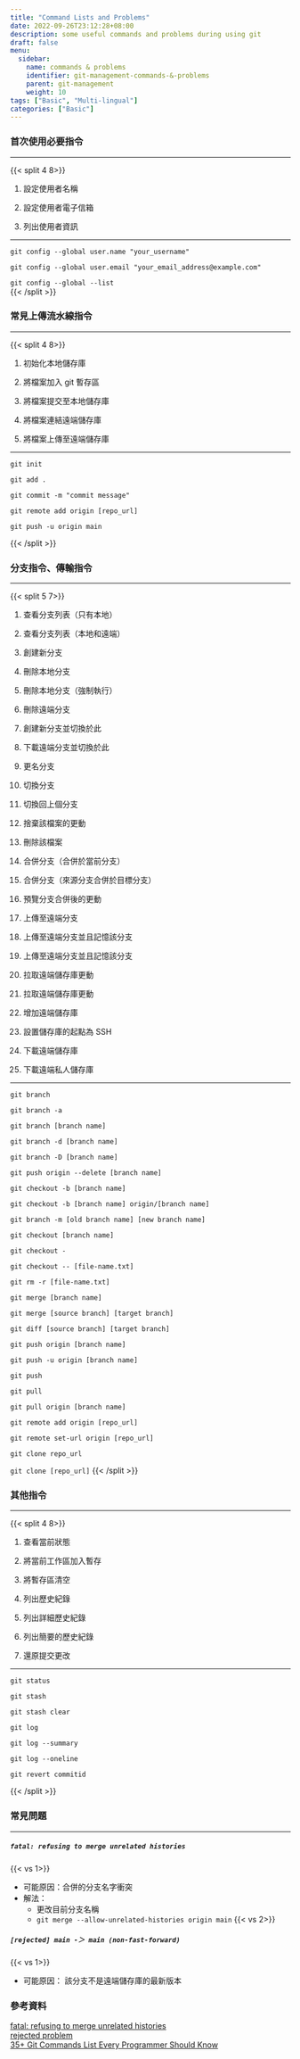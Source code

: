 ```yaml
---
title: "Command Lists and Problems"
date: 2022-09-26T23:12:28+08:00
description: some useful commands and problems during using git 
draft: false
menu:
  sidebar:
    name: commands & problems
    identifier: git-management-commands-&-problems
    parent: git-management
    weight: 10
tags: ["Basic", "Multi-lingual"]
categories: ["Basic"]
---
```


### 首次使用必要指令
---
{{< split 4 8>}}
1. 設定使用者名稱

2. 設定使用者電子信箱

3. 列出使用者資訊
---
`git config --global user.name "your_username"`  

`git config --global user.email "your_email_address@example.com"`  

`git config --global --list`  
{{< /split >}}
### 常見上傳流水線指令
---
{{< split 4 8>}}
1. 初始化本地儲存庫

2. 將檔案加入 git 暫存區

3. 將檔案提交至本地儲存庫

4. 將檔案連結遠端儲存庫

5. 將檔案上傳至遠端儲存庫
---
`git init`

`git add .`

`git commit -m "commit message" ` 

`git remote add origin [repo_url]`  

`git push -u origin main`  

{{< /split >}}

### 分支指令、傳輸指令
---
{{< split 5 7>}}
1. 查看分支列表（只有本地）

2. 查看分支列表（本地和遠端）

3. 創建新分支

4. 刪除本地分支

5. 刪除本地分支（強制執行）

6. 刪除遠端分支

7. 創建新分支並切換於此

8. 下載遠端分支並切換於此

9. 更名分支

10. 切換分支

11. 切換回上個分支

12. 捨棄該檔案的更動

13. 刪除該檔案

14. 合併分支（合併於當前分支）

15. 合併分支（來源分支合併於目標分支）

16. 預覽分支合併後的更動

17. 上傳至遠端分支

18. 上傳至遠端分支並且記憶該分支

19. 上傳至遠端分支並且記憶該分支

20. 拉取遠端儲存庫更動

21. 拉取遠端儲存庫更動

22. 增加遠端儲存庫  
  
23. 設置儲存庫的起點為 SSH

24. 下載遠端儲存庫

25. 下載遠端私人儲存庫
---

`git branch`

`git branch -a`

`git branch [branch name]`

`git branch -d [branch name]`

`git branch -D [branch name]`

`git push origin --delete [branch name]`

`git checkout -b [branch name]`

`git checkout -b [branch name] origin/[branch name]`

`git branch -m [old branch name] [new branch name]`

`git checkout [branch name]`

`git checkout -`

`git checkout -- [file-name.txt]`

`git rm -r [file-name.txt]`

`git merge [branch name]`

`git merge [source branch] [target branch]`

`git diff [source branch] [target branch]`

`git push origin [branch name]`

`git push -u origin [branch name]`

`git push`

`git pull`

`git pull origin [branch name]`

`git remote add origin [repo_url]`

`git remote set-url origin [repo_url]`

`git clone repo_url`

`git clone [repo_url]`
{{< /split >}}

### 其他指令
---
{{< split 4 8>}}
1. 查看當前狀態

2. 將當前工作區加入暫存

3. 將暫存區清空

4. 列出歷史紀錄

5. 列出詳細歷史紀錄

6. 列出簡要的歷史紀錄

7. 還原提交更改
---
`git status`

`git stash`

`git stash clear`

`git log`

`git log --summary`

`git log --oneline`

`git revert commitid`

{{< /split >}}
### 常見問題
---
##### `fatal: refusing to merge unrelated histories`
{{< vs 1>}}
  - 可能原因：合併的分支名字衝突
  - 解法：
    - 更改目前分支名稱
    - `git merge --allow-unrelated-histories origin main`
{{< vs 2>}}
##### `[rejected] main -＞ main (non-fast-forward)`
{{< vs 1>}}
  - 可能原因： 該分支不是遠端儲存庫的最新版本 

### 參考資料

[fatal: refusing to merge unrelated histories](https://developer.aliyun.com/article/614459)  
[rejected problem](https://blog.csdn.net/qq_27249535/article/details/121906285)  
[35+ Git Commands List Every Programmer Should Know](https://www.loginradius.com/blog/engineering/git-commands/)